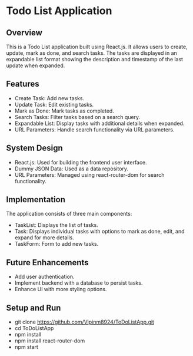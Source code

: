 # Todo List Application

## Overview
This is a Todo List application built using React.js. It allows users to create, update, mark as done, and search tasks. The tasks are displayed in an expandable list format showing the description and timestamp of the last update when expanded.

## Features
- Create Task: Add new tasks.
- Update Task: Edit existing tasks.
- Mark as Done: Mark tasks as completed.
- Search Tasks: Filter tasks based on a search query.
- Expandable List: Display tasks with additional details when expanded.
- URL Parameters: Handle search functionality via URL parameters.

## System Design
 - React.js: Used for building the frontend user interface.
 - Dummy JSON Data: Used as a data repository.
 - URL Parameters: Managed using react-router-dom for search functionality.

## Implementation
 The application consists of three main components:
 - TaskList: Displays the list of tasks.
 - Task: Displays individual tasks with options to mark as done, edit, and expand for more details.
 - TaskForm: Form to add new tasks.

## Future Enhancements
 - Add user authentication.
 - Implement backend with a database to persist tasks.
 - Enhance UI with more styling options.

## Setup and Run
 - git clone https://github.com/Vipinm8924/ToDoListApp.git
 - cd ToDoListApp
 - npm install
 - npm install react-router-dom
 - npm start
